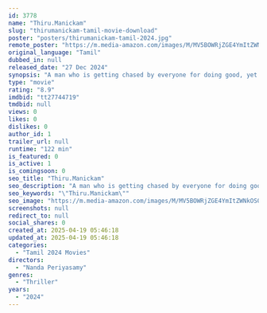 ```yaml
---
id: 3778
name: "Thiru.Manickam"
slug: "thirumanickam-tamil-movie-download"
poster: "posters/thirumanickam-tamil-2024.jpg"
remote_poster: "https://m.media-amazon.com/images/M/MV5BOWRjZGE4YmItZWNkOS00MTk4LWEzOTMtMDNhNWZkY2ZjNGJlXkEyXkFqcGc@._V1_SX300.jpg"
original_language: "Tamil"
dubbed_in: null
released_date: "27 Dec 2024"
synopsis: "A man who is getting chased by everyone for doing good, yet he overcomes opposition. Among everyone who is trying to survive, this man wants to live. Shows how Manikkam becomes Thiru Manikkam"
type: "movie"
rating: "8.9"
imdbid: "tt27744719"
tmdbid: null
views: 0
likes: 0
dislikes: 0
author_id: 1
trailer_url: null
runtime: "122 min"
is_featured: 0
is_active: 1
is_comingsoon: 0
seo_title: "Thiru.Manickam"
seo_description: "A man who is getting chased by everyone for doing good, yet he overcomes opposition. Among everyone who is trying to survive, this man wants to live. Shows how Manikkam becomes Thiru Manikkam"
seo_keywords: "\"Thiru.Manickam\""
seo_image: "https://m.media-amazon.com/images/M/MV5BOWRjZGE4YmItZWNkOS00MTk4LWEzOTMtMDNhNWZkY2ZjNGJlXkEyXkFqcGc@._V1_SX300.jpg"
screenshots: null
redirect_to: null
social_shares: 0
created_at: 2025-04-19 05:46:18
updated_at: 2025-04-19 05:46:18
categories:
  - "Tamil 2024 Movies"
directors:
  - "Nanda Periyasamy"
genres:
  - "Thriller"
years:
  - "2024"
---
```

